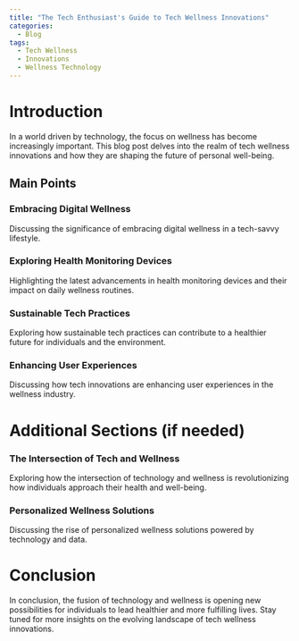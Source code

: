 ```yaml
---
title: "The Tech Enthusiast's Guide to Tech Wellness Innovations"
categories:
  - Blog
tags:
  - Tech Wellness
  - Innovations
  - Wellness Technology
---
```


# Introduction
In a world driven by technology, the focus on wellness has become increasingly important. This blog post delves into the realm of tech wellness innovations and how they are shaping the future of personal well-being.

## Main Points
### Embracing Digital Wellness
Discussing the significance of embracing digital wellness in a tech-savvy lifestyle.

### Exploring Health Monitoring Devices
Highlighting the latest advancements in health monitoring devices and their impact on daily wellness routines.

### Sustainable Tech Practices
Exploring how sustainable tech practices can contribute to a healthier future for individuals and the environment.

### Enhancing User Experiences
Discussing how tech innovations are enhancing user experiences in the wellness industry.

# Additional Sections (if needed)
### The Intersection of Tech and Wellness
Exploring how the intersection of technology and wellness is revolutionizing how individuals approach their health and well-being.

### Personalized Wellness Solutions
Discussing the rise of personalized wellness solutions powered by technology and data.

# Conclusion
In conclusion, the fusion of technology and wellness is opening new possibilities for individuals to lead healthier and more fulfilling lives. Stay tuned for more insights on the evolving landscape of tech wellness innovations.